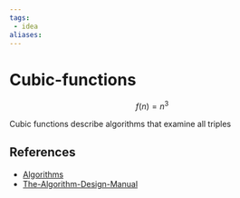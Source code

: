 ```yaml
---
tags:
 - idea
aliases:
---
```


# Cubic-functions

$$f(n)=n^3$$

Cubic functions describe algorithms that examine all triples

## References

- [Algorithms](Algorithms.md)
- [The-Algorithm-Design-Manual](The-Algorithm-Design-Manual.md)
